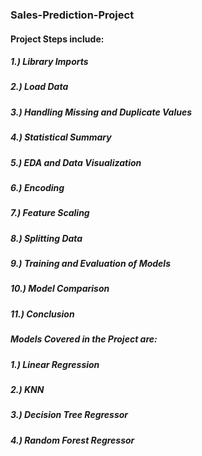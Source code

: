 ### Sales-Prediction-Project

#### Project Steps include:
##### 1.) Library Imports
##### 2.) Load Data
##### 3.) Handling Missing and Duplicate Values
##### 4.) Statistical Summary
##### 5.) EDA and Data Visualization
##### 6.) Encoding
##### 7.) Feature Scaling 
##### 8.) Splitting Data
##### 9.) Training and Evaluation of Models
##### 10.) Model Comparison 
##### 11.) Conclusion

##### Models Covered in the Project are:
##### 1.) Linear Regression
##### 2.) KNN
##### 3.) Decision Tree Regressor
##### 4.) Random Forest Regressor
